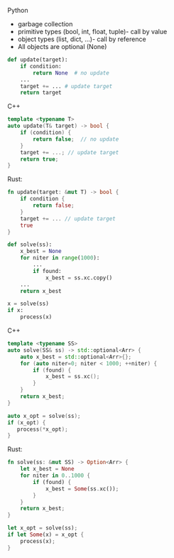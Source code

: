 Python

- garbage collection
- primitive types (bool, int, float, tuple)- call by value
- object types (list, dict, ...)- call by reference
- All objects are optional (None)

```python
def update(target):
    if condition:
        return None  # no update
    ...
    target += ... # update target
    return target
```

C++

```cpp
template <typename T>
auto update(T& target) -> bool {
    if (condition) {
        return false;  // no update
    }
    target += ...; // update target
    return true;
}
```

Rust:

```rust
fn update(target: &mut T) -> bool {
    if condition {
        return false;
    }
    target += ... // update target 
    true
}
```

```python
def solve(ss):
    x_best = None
    for niter in range(1000):
        ...
        if found:
            x_best = ss.xc.copy()
    ...
    return x_best

x = solve(ss)
if x:
    process(x)
```

C++

```cpp
template <typename SS>
auto solve(SS& ss) -> std::optional<Arr> {
    auto x_best = std::optional<Arr>{};
    for (auto niter=0; niter < 1000; ++niter) {
        if (found) {
            x_best = ss.xc();
        }
    }
    return x_best;
}

auto x_opt = solve(ss);
if (x_opt) {
   process(*x_opt);
} 
```

Rust:

```rust
fn solve(ss: &mut SS) -> Option<Arr> {
    let x_best = None
    for niter in 0..1000 {
        if (found) {
            x_best = Some(ss.xc());
        }
    }
    return x_best;
}

let x_opt = solve(ss);
if let Some(x) = x_opt {
    process(x);
}
```
